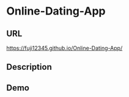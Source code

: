 # Online-Dating-App

## URL
https://fuji12345.github.io/Online-Dating-App/

## Description

## Demo
